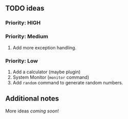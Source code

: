 ## TODO ideas

### Priority: HIGH

### Priority: Medium
1. Add more exception handling.

### Priority: Low
1. Add a calculator (maybe plugin)
2. System Monitor (`monitor` command)
3. Add `random` command to generate random numbers.

## Additional notes

More ideas *coming soon*!
